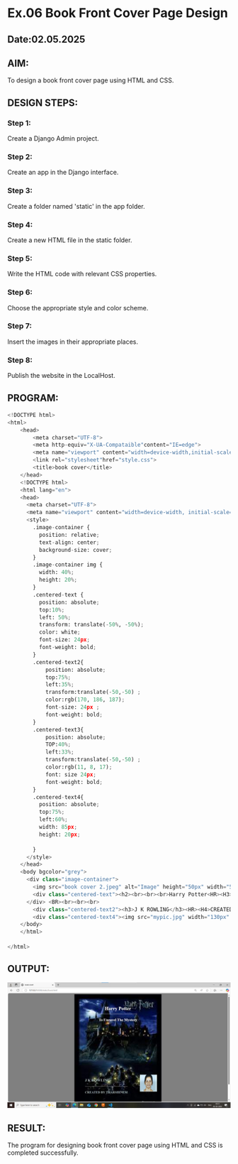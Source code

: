 # Ex.06 Book Front Cover Page Design
## Date:02.05.2025

## AIM:
To design a book front cover page using HTML and CSS.

## DESIGN STEPS:

### Step 1:
Create a Django Admin project.

### Step 2:
Create an app in the Django interface.

### Step 3:
Create a folder named 'static' in the app folder.

### Step 4:
Create a new HTML file in the static folder.

### Step 5:
Write the HTML code with relevant CSS properties.

### Step 6:
Choose the appropriate style and color scheme.

### Step 7:
Insert the images in their appropriate places.

### Step 8:
Publish the website in the LocalHost.

## PROGRAM:
```python
<!DOCTYPE html>
<html>
    <head>
        <meta charset="UTF-8">
        <meta http-equiv="X-UA-Compataible"content="IE=edge">
        <meta name="viewport" content="width=device-width,initial-scale=1.0">
        <link rel="stylesheet"href="style.css">
        <title>book cover</title>
    </head>
    <!DOCTYPE html>
    <html lang="en">
    <head>
      <meta charset="UTF-8">
      <meta name="viewport" content="width=device-width, initial-scale=1.0">
      <style>
        .image-container {
          position: relative;
          text-align: center;
          background-size: cover;
        }
        .image-container img {
          width: 40%;
          height: 20%;
        }
        .centered-text {
          position: absolute;
          top:10%;
          left: 50%;
          transform: translate(-50%, -50%);
          color: white;
          font-size: 24px;
          font-weight: bold;
        }
        .centered-text2{
            position: absolute;
            top:75%;
            left:35%;
            transform:translate(-50,-50) ;
            color:rgb(170, 186, 187);
            font-size: 24px ;
            font-weight: bold;
        }
        .centered-text3{
            position: absolute;
            TOP:40%;
            left:33%;
            transform:translate(-50,-50) ;
            color:rgb(11, 8, 17);
            font: size 24px; 
            font-weight: bold;
        }
        .centered-text4{
          position: absolute;
          top:75%;
          left:60%;
          width: 85px;
          height: 20px;
          
        }
      </style>
    </head>
    <body bgcolor="grey">
      <div class="image-container">
        <img src="book cover 2.jpeg" alt="Image" height="50px" width="50px">
        <div class="centered-text"><h2><br><br><br>Harry Potter<HR><H3>To Unravel The Mystery</H3></h2></div>
      </div> <BR><br><br><br>
        <div class="centered-text2"><h3>J K ROWLING</h3><HR><H4>CREATED BY THARSHINI.M</H4></div>
        <div class="centered-text4"><img src="mypic.jpg" width="130px" height="130px"></div>
    </body>
    </html>
    
</html>
```


## OUTPUT:
![alt text](<book cover.jpg>)


## RESULT:
The program for designing book front cover page using HTML and CSS is completed successfully.
